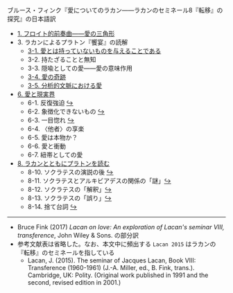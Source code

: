 ブルース・フィンク『愛についてのラカン——ラカンのセミネール8『転移』の探究』の日本語訳

- [1\. フロイト的前奏曲——愛の三角形](https://github.com/kyonenya/lacan-on-love/blob/main/1_%E3%83%95%E3%83%AD%E3%82%A4%E3%83%88%E7%9A%84%E5%89%8D%E5%A5%8F%E6%9B%B2%E2%80%94%E2%80%94%E6%84%9B%E3%81%AE%E4%B8%89%E8%A7%92%E5%BD%A2.md)
- 3\. ラカンによるプラトン『饗宴』の読解
	- [3-1. 愛とは持っていないものを与えることである](https://github.com/kyonenya/lacan-on-love/blob/main/3-1_%E6%84%9B%E3%81%A8%E3%81%AF%E6%8C%81%E3%81%A3%E3%81%A6%E3%81%84%E3%81%AA%E3%81%84%E3%82%82%E3%81%AE%E3%82%92%E4%B8%8E%E3%81%88%E3%82%8B%E3%81%93%E3%81%A8%E3%81%A7%E3%81%82%E3%82%8B.md)
	- 3-2. 持たざることと無知
	- 3-3. 隠喩としての愛——愛の意味作用
	- [3-4. 愛の奇跡](https://github.com/kyonenya/lacan-on-love/blob/main/3-2_%E6%84%9B%E3%81%AE%E5%A5%87%E8%B7%A1.md)
	- [3-5. 分析的文脈における愛](https://github.com/kyonenya/lacan-on-love/blob/main/3-5_%E5%88%86%E6%9E%90%E7%9A%84%E6%96%87%E8%84%88%E3%81%AB%E3%81%8A%E3%81%91%E3%82%8B%E6%84%9B.md)
- [6\. 愛と現実界](https://github.com/kyonenya/lacan-on-love/blob/main/4_%E6%84%9B%E3%81%A8%E7%8F%BE%E5%AE%9F%E7%95%8C.md)
	- 6-1. 反復強迫 [↪︎](https://github.com/kyonenya/lacan-on-love/blob/main/6_%E6%84%9B%E3%81%A8%E7%8F%BE%E5%AE%9F%E7%95%8C.md#6-1-%E5%8F%8D%E5%BE%A9%E5%BC%B7%E8%BF%AB93)
	- 6-2. 象徴化できないもの [↪︎](https://github.com/kyonenya/lacan-on-love/blob/main/6_%E6%84%9B%E3%81%A8%E7%8F%BE%E5%AE%9F%E7%95%8C.md#6-2-%E8%B1%A1%E5%BE%B4%E5%8C%96%E3%81%A7%E3%81%8D%E3%81%AA%E3%81%84%E3%82%82%E3%81%AE94)
	- 6-3. 一目惚れ [↪︎](https://github.com/kyonenya/lacan-on-love/blob/main/6_%E6%84%9B%E3%81%A8%E7%8F%BE%E5%AE%9F%E7%95%8C.md#6-3-%E4%B8%80%E7%9B%AE%E6%83%9A%E3%82%8C95)
	- 6-4. 〈他者〉の享楽
	- 6-5. 愛は本物か？
	- 6-6. 愛と衝動
	- 6-7. 紐帯としての愛
- [8\. ラカンとともにプラトンを読む](https://github.com/kyonenya/lacan-on-love/blob/main/8_%E3%83%A9%E3%82%AB%E3%83%B3%E3%81%A8%E3%81%A8%E3%82%82%E3%81%AB%E3%83%97%E3%83%A9%E3%83%88%E3%83%B3%E3%82%92%E8%AA%AD%E3%82%80.md)
	- 8-10. ソクラテスの演説の後 [↪︎](https://github.com/kyonenya/lacan-on-love/blob/main/8_%E3%83%A9%E3%82%AB%E3%83%B3%E3%81%A8%E3%81%A8%E3%82%82%E3%81%AB%E3%83%97%E3%83%A9%E3%83%88%E3%83%B3%E3%82%92%E8%AA%AD%E3%82%80.md#8-10-%E3%82%BD%E3%82%AF%E3%83%A9%E3%83%86%E3%82%B9%E3%81%AE%E6%BC%94%E8%AA%AC%E3%81%AE%E5%BE%8C189)
	- 8-11. ソクラテスとアルキビアデスの関係の「謎」[↪︎](https://github.com/kyonenya/lacan-on-love/blob/main/8_%E3%83%A9%E3%82%AB%E3%83%B3%E3%81%A8%E3%81%A8%E3%82%82%E3%81%AB%E3%83%97%E3%83%A9%E3%83%88%E3%83%B3%E3%82%92%E8%AA%AD%E3%82%80.md#8-11-%E3%82%BD%E3%82%AF%E3%83%A9%E3%83%86%E3%82%B9%E3%81%A8%E3%82%A2%E3%83%AB%E3%82%AD%E3%83%93%E3%82%A2%E3%83%87%E3%82%B9%E3%81%AE%E9%96%A2%E4%BF%82%E3%81%AE%E8%AC%8E192)
	- 8-12. ソクラテスの「解釈」[↪︎](https://github.com/kyonenya/lacan-on-love/blob/main/8_%E3%83%A9%E3%82%AB%E3%83%B3%E3%81%A8%E3%81%A8%E3%82%82%E3%81%AB%E3%83%97%E3%83%A9%E3%83%88%E3%83%B3%E3%82%92%E8%AA%AD%E3%82%80.md#8-12-%E3%82%BD%E3%82%AF%E3%83%A9%E3%83%86%E3%82%B9%E3%81%AE%E8%A7%A3%E9%87%88195)
	- 8-13. ソクラテスの「誤り」[↪︎](https://github.com/kyonenya/lacan-on-love/blob/main/8_%E3%83%A9%E3%82%AB%E3%83%B3%E3%81%A8%E3%81%A8%E3%82%82%E3%81%AB%E3%83%97%E3%83%A9%E3%83%88%E3%83%B3%E3%82%92%E8%AA%AD%E3%82%80.md#8-13-%E3%82%BD%E3%82%AF%E3%83%A9%E3%83%86%E3%82%B9%E3%81%AE%E8%AA%A4%E3%82%8A196)
	- 8-14. 捨て台詞 [↪︎](https://github.com/kyonenya/lacan-on-love/blob/main/8_%E3%83%A9%E3%82%AB%E3%83%B3%E3%81%A8%E3%81%A8%E3%82%82%E3%81%AB%E3%83%97%E3%83%A9%E3%83%88%E3%83%B3%E3%82%92%E8%AA%AD%E3%82%80.md#8-14-%E6%8D%A8%E3%81%A6%E5%8F%B0%E8%A9%9E199)

---

- Bruce Fink (2017) *Lacan on love: An exploration of Lacan's seminar VIII, transference*, John Wiley & Sons. の部分訳
- 参考文献表は省略した。なお、本文中に頻出する `Lacan 2015` はラカンの『転移』のセミネールを指している
	- Lacan, J. (2015). The seminar of Jacques Lacan, Book VIII: Transference (1960-1961) (J.-A. Miller, ed., B. Fink, trans.). Cambridge, UK: Polity. (Original work published in 1991 and the second, revised edition in 2001.)
